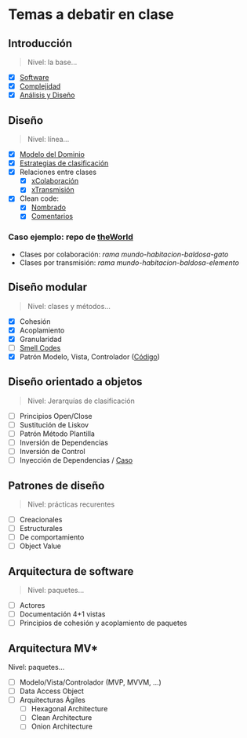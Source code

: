 # Temas a debatir en clase

## Introducción

> Nivel: la base...

- [x] [Software](https://docs.google.com/presentation/d/1N0wtTid8iFAlyR8TNDbCR3FxIkJYvQ_p5kC3pqkkB1c/edit?usp=sharing)
- [x] [Complejidad](https://docs.google.com/presentation/d/1K8TusDz7jbpSQkffZdF_-TLDTjfjfxWs-dr9Lf7js80/edit?usp=sharing)
- [x] [Análisis y Diseño](https://docs.google.com/presentation/d/1fPbUOZ6epnsC0RzccIc-VI7f-WO2lnzxWnnpEryBTVg/edit?usp=sharing)

## Diseño

> Nivel: línea...

- [x] [Modelo del Dominio](https://docs.google.com/presentation/d/1TB9XLKyaiJmMGd5clk7iW9Q363hRzRol7QXtb-Jp9eM/edit?usp=sharing)
- [x] [Estrategias de clasificación](https://docs.google.com/presentation/d/1GJ-J5IKzcYiXpODAjQpXQaGmkeu8ClJ3ho_OXcZOpE4/edit?usp=sharing)
- [x] Relaciones entre clases
    - [x] [xColaboración](https://docs.google.com/presentation/d/1pMD3ONO1Urug8n9ZWnnURv0lS_0F0PNi1O5rv73nROY/edit?usp=share_link)
    - [x] [xTransmisión](https://docs.google.com/presentation/d/1ghZkWWi5LOSibOTaVjteYxgyBm6G83nhW5B5BVqkV6c/edit?usp=share_link)
- [x] Clean code:
    - [x] [Nombrado](https://docs.google.com/presentation/d/1PeEVJG80ytDgpkpK6vJAWBWbkt6QBd3Ir4jcKdwiF_c/edit?usp=share_link)
    - [x] [Comentarios](https://docs.google.com/presentation/d/1dqmZhhJ0VEb-vKKTRIu4iKxHCxv4Qh88AMT5-tgjl5Q/edit?usp=sharing)

### Caso ejemplo: repo de [**theWorld**](https://github.com/mmasias/theWorld)

- Clases por colaboración: *rama mundo-habitacion-baldosa-gato*
- Clases por transmisión: *rama mundo-habitacion-baldosa-elemento*

## Diseño modular

> Nivel: clases y métodos...

- [x] Cohesión
- [x] Acoplamiento
- [x] Granularidad
- [ ] [Smell Codes](/docs/casos/moreSmells.md)
- [x] Patrón Modelo, Vista, Controlador ([Código](/docs/casos/mvc.md))

## Diseño orientado a objetos

> Nivel: Jerarquías de clasificación

- [ ] Principios Open/Close
- [ ] Sustitución de Liskov
- [ ] Patrón Método Plantilla
- [ ] Inversión de Dependencias
- [ ] Inversión de Control
- [ ] Inyección de Dependencias / [Caso](casos/inyeccionDependenciasCaso.md)

## Patrones de diseño

> Nivel: prácticas recurentes

- [ ] Creacionales
- [ ] Estructurales
- [ ] De comportamiento
- [ ] Object Value

## Arquitectura de software

> Nivel: paquetes...

- [ ] Actores
- [ ] Documentación 4+1 vistas
- [ ] Principios de cohesión y acoplamiento de paquetes

## Arquitectura MV*

Nivel: paquetes...

- [ ] Modelo/Vista/Controlador (MVP, MVVM, …​)
- [ ] Data Access Object
- [ ] Arquitecturas Ágiles
    - [ ] Hexagonal Architecture
    - [ ] Clean Architecture
    - [ ] Onion Architecture
